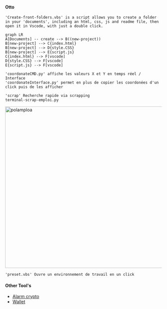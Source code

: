 #### Otto

    'Create-front-folders.vbs' is a script allows you to create a folder in your 'documents', including an html, css, js and readme file, then open it in Vscode, with just a double click.

```mermaid
graph LR
A[Documents] -- create --> B((new-project))
B[new-project] --> C{index.html}
B[new-project] --> D{style.CSS}
B[new-project] --> E{script.js}
C{index.html} --> F[vscode]
D{style.CSS} --> F[vscode]
E{script.js} --> F[vscode]
```

    'coordonateCMD.py' affiche les valeurs X et Y en temps réel / Interface
    'coordonateInterface.py' permet en plus de copier les coordonées d'un click puis de les afficher

    'scrap' Recherche rapide via scrapping
    terminal-scrap-emploi.py

<img width="520" alt="polamploa" src="https://github.com/berru-g/OTTO-TOOLS/assets/61543927/971146e3-e9a0-45e8-9149-42d7dd928bfb">

    'preset.vbs' Ouvre un environnement de travail en un click

#### Other Tool's
 - [Alarm crypto](https://github.com/berru-g/api-crypto-tool-s)  
 - [Wallet](https://github.com/berru-g/All-in-one-dashboard)
